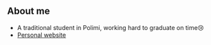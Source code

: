 ## About me
- A traditional student in Polimi, working hard to graduate on time😢
- [Personal website](https://mujj.site)
